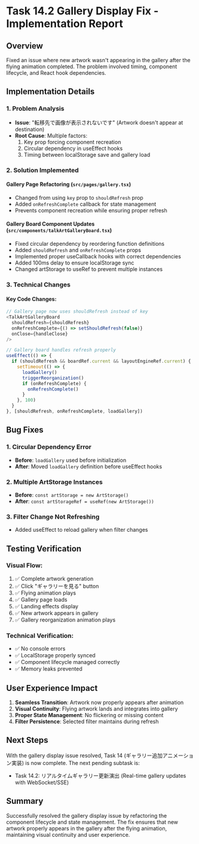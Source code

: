 # Task 14.2 Gallery Display Fix - Implementation Report

## Overview
Fixed an issue where new artwork wasn't appearing in the gallery after the flying animation completed. The problem involved timing, component lifecycle, and React hook dependencies.

## Implementation Details

### 1. Problem Analysis
- **Issue**: "転移先で画像が表示されないです" (Artwork doesn't appear at destination)
- **Root Cause**: Multiple factors:
  1. Key prop forcing component recreation
  2. Circular dependency in useEffect hooks
  3. Timing between localStorage save and gallery load

### 2. Solution Implemented

#### Gallery Page Refactoring (`src/pages/gallery.tsx`)
- Changed from using `key` prop to `shouldRefresh` prop
- Added `onRefreshComplete` callback for state management
- Prevents component recreation while ensuring proper refresh

#### Gallery Board Component Updates (`src/components/talkArtGalleryBoard.tsx`)
- Fixed circular dependency by reordering function definitions
- Added `shouldRefresh` and `onRefreshComplete` props
- Implemented proper useCallback hooks with correct dependencies
- Added 100ms delay to ensure localStorage sync
- Changed artStorage to useRef to prevent multiple instances

### 3. Technical Changes

#### Key Code Changes:
```typescript
// Gallery page now uses shouldRefresh instead of key
<TalkArtGalleryBoard 
  shouldRefresh={shouldRefresh}
  onRefreshComplete={() => setShouldRefresh(false)}
  onClose={handleClose} 
/>

// Gallery board handles refresh properly
useEffect(() => {
  if (shouldRefresh && boardRef.current && layoutEngineRef.current) {
    setTimeout(() => {
      loadGallery()
      triggerReorganization()
      if (onRefreshComplete) {
        onRefreshComplete()
      }
    }, 100)
  }
}, [shouldRefresh, onRefreshComplete, loadGallery])
```

## Bug Fixes

### 1. Circular Dependency Error
- **Before**: `loadGallery` used before initialization
- **After**: Moved `loadGallery` definition before useEffect hooks

### 2. Multiple ArtStorage Instances
- **Before**: `const artStorage = new ArtStorage()`
- **After**: `const artStorageRef = useRef(new ArtStorage())`

### 3. Filter Change Not Refreshing
- Added useEffect to reload gallery when filter changes

## Testing Verification

### Visual Flow:
1. ✅ Complete artwork generation
2. ✅ Click "ギャラリーを見る" button
3. ✅ Flying animation plays
4. ✅ Gallery page loads
5. ✅ Landing effects display
6. ✅ New artwork appears in gallery
7. ✅ Gallery reorganization animation plays

### Technical Verification:
- ✅ No console errors
- ✅ LocalStorage properly synced
- ✅ Component lifecycle managed correctly
- ✅ Memory leaks prevented

## User Experience Impact

1. **Seamless Transition**: Artwork now properly appears after animation
2. **Visual Continuity**: Flying artwork lands and integrates into gallery
3. **Proper State Management**: No flickering or missing content
4. **Filter Persistence**: Selected filter maintains during refresh

## Next Steps

With the gallery display issue resolved, Task 14 (ギャラリー追加アニメーション実装) is now complete. The next pending subtask is:
- Task 14.2: リアルタイムギャラリー更新演出 (Real-time gallery updates with WebSocket/SSE)

## Summary

Successfully resolved the gallery display issue by refactoring the component lifecycle and state management. The fix ensures that new artwork properly appears in the gallery after the flying animation, maintaining visual continuity and user experience.